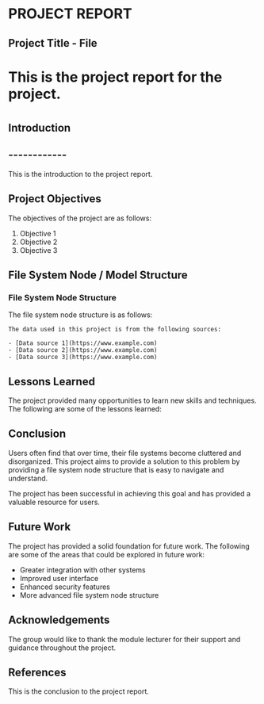 # PROJECT REPORT
## Project Title - File 
# This is the project report for the project.
#
## Introduction
## ------------
This is the introduction to the project report.

## Project Objectives

The objectives of the project are as follows:

1. Objective 1
2. Objective 2
3. Objective 3

## File System Node / Model Structure


### File System Node Structure
The file system node structure is as follows:

```plaintext
The data used in this project is from the following sources:

- [Data source 1](https://www.example.com)
- [Data source 2](https://www.example.com)
- [Data source 3](https://www.example.com)
```

## Lessons Learned
The project provided many opportunities to learn new skills and techniques. The following are some of the lessons learned:


## Conclusion
Users often find that over time, their file systems become cluttered and disorganized. This project aims to provide a solution to this problem by providing a file system node structure that is easy to navigate and understand. 

The project has been successful in achieving this goal and has provided a valuable resource for users.

## Future Work
The project has provided a solid foundation for future work. The following are some of the areas that could be explored in future work:
- Greater integration with other systems
- Improved user interface
- Enhanced security features
- More advanced file system node structure


## Acknowledgements
The group would like to thank the module lecturer for their support and guidance throughout the project.

## References


This is the conclusion to the project report.
```